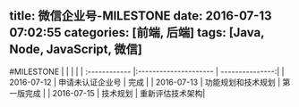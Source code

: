 title: 微信企业号-MILESTONE
date: 2016-07-13 07:02:55
categories: [前端, 后端]
tags: [Java, Node, JavaScript, 微信]
---

#MILESTONE
|               |                       |                 |
| :------------ |:--------------------- | ---------------:|
| 2016-07-12    | 申请未认证企业号      | 完成            |
| 2016-07-13    | 功能规划和技术规划    | 第一版完成      |
| 2016-07-15    | 技术规划              | 重新评估技术架构|
